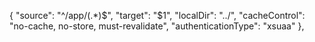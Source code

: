 {
      "source": "^/app/(.*)$",
      "target": "$1",
      "localDir": "../",
      "cacheControl": "no-cache, no-store, must-revalidate",
      "authenticationType": "xsuaa"
    },